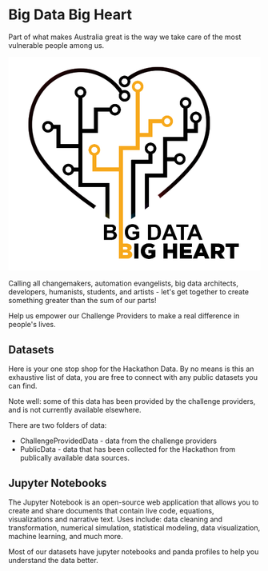 # Big Data Big Heart

Part of what makes Australia great is the way we take care of the most vulnerable people among us. 

![BDBH Logo](./static/BDBH-Logo-Transparent.png)

Calling all changemakers, automation evangelists, big data architects, developers, humanists, students, and artists - 
let's get together to create something greater than the sum of our parts!


Help us empower our Challenge Providers to make a real difference in people's lives.

## Datasets

Here is your one stop shop for the Hackathon Data. By no means is this an exhaustive list of data, you are free to 
connect with any public datasets you can find.

Note well: some of this data has been provided by the challenge providers, and is not currently available elsewhere.

There are two folders of data:

+ ChallengeProvidedData - data from the challenge providers
+ PublicData - data that has been collected for the Hackathon from publically available data sources.

## Jupyter Notebooks

The Jupyter Notebook is an open-source web application that allows you to create and share documents that contain live 
code, equations, visualizations and narrative text. Uses include: data cleaning and transformation, numerical 
simulation, statistical modeling, data visualization, machine learning, and much more.


Most of our datasets have jupyter notebooks and panda profiles to help you understand the data better.
